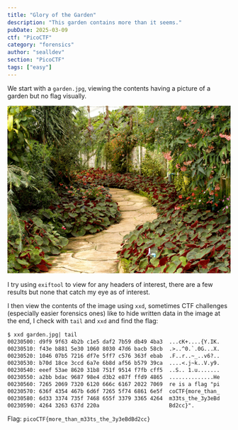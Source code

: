 ```yaml
---
title: "Glory of the Garden"
description: "This garden contains more than it seems."
pubDate: 2025-03-09
ctf: "PicoCTF"
category: "forensics"
author: "sealldev"
section: "PicoCTF"
tags: ["easy"]
---
```


We start with a `garden.jpg`, viewing the contents having a picture of a garden but no flag visually.

![garden.jpg](images/picoctf/gloryofthegarden/garden.jpg)

I try using `exiftool` to view for any headers of interest, there are a few results but none that catch my eye as of interest.

I then view the contents of the image using `xxd`, sometimes CTF challenges (especially easier forensics ones) like to hide written data in the image at the end, I check with `tail` and `xxd` and find the flag:
```
$ xxd garden.jpg| tail
00230500: d9f9 9f63 4b2b c1e5 daf2 7b59 db49 4ba3  ...cK+....{Y.IK.
00230510: f43e b881 5e30 1060 8030 47d6 bacb 58cb  .>..^0.`.0G...X.
00230520: 1046 07b5 7216 df7e 5ff7 c576 363f ebab  .F..r..~_..v6?..
00230530: b70d 18ce 3ccd 6a7e 6b8d af56 b579 39ca  ....<.j~k..V.y9.
00230540: eeef 53ae 8620 31b8 751f 9514 f7fb cff5  ..S.. 1.u.......
00230550: a2bb bdac 9687 98e4 d3b2 e87f ffd9 4865  ..............He
00230560: 7265 2069 7320 6120 666c 6167 2022 7069  re is a flag "pi
00230570: 636f 4354 467b 6d6f 7265 5f74 6861 6e5f  coCTF{more_than_
00230580: 6d33 3374 735f 7468 655f 3379 3365 4264  m33ts_the_3y3eBd
00230590: 4264 3263 637d 220a                      Bd2cc}".
```

Flag: `picoCTF{more_than_m33ts_the_3y3eBdBd2cc}`